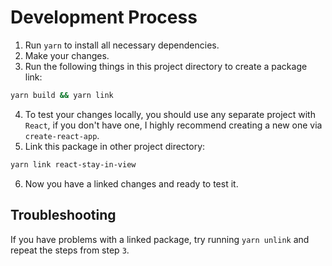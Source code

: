 # Development Process

1. Run `yarn` to install all necessary dependencies.
2. Make your changes.
3. Run the following things in this project directory to create a package link:
```bash
yarn build && yarn link
```
4. To test your changes locally, you should use any separate project with `React`, if you don't have one, I highly recommend creating a new one via `create-react-app`.
5. Link this package in other project directory:
```bash
yarn link react-stay-in-view
```
6. Now you have a linked changes and ready to test it.

## Troubleshooting

If you have problems with a linked package, try running `yarn unlink` and repeat the steps from step `3`.

